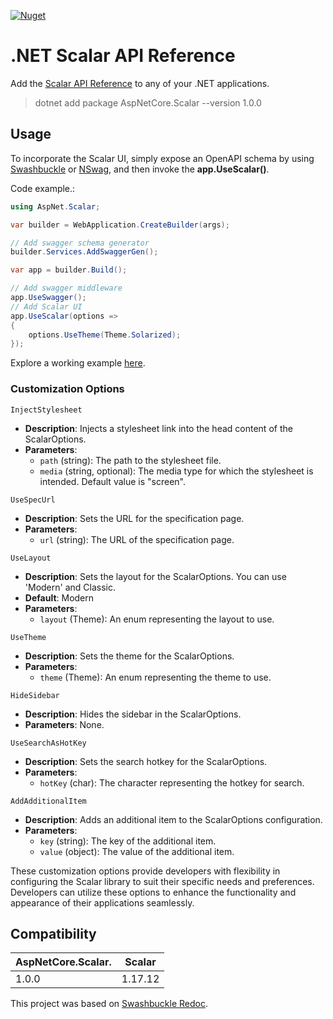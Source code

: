 [![Nuget](https://img.shields.io/nuget/v/aspnetcore.scalar)](https://www.nuget.org/packages/AspNetCore.Scalar)

# .NET Scalar API Reference

Add the [Scalar API Reference](https://github.com/scalar/scalar?tab%253Dreadme-ov-file#with-nextjs) to any of your .NET applications.

> dotnet add package AspNetCore.Scalar --version 1.0.0

## Usage

To incorporate the Scalar UI, simply expose an OpenAPI schema by using [Swashbuckle](https://github.com/domaindrivendev/Swashbuckle.WebApi) or [NSwag](https://github.com/RicoSuter/NSwag), and then invoke the **app.UseScalar()**.

Code example.:

```csharp
using AspNet.Scalar;

var builder = WebApplication.CreateBuilder(args);

// Add swagger schema generator
builder.Services.AddSwaggerGen();

var app = builder.Build();

// Add swagger middleware
app.UseSwagger();
// Add Scalar UI
app.UseScalar(options =>
{
    options.UseTheme(Theme.Solarized);
});

```

Explore a working example [here](./example/).

### Customization Options

`InjectStylesheet`

- **Description**: Injects a stylesheet link into the head content of the ScalarOptions.
- **Parameters**:
  - `path` (string): The path to the stylesheet file.
  - `media` (string, optional): The media type for which the stylesheet is intended. Default value is "screen".

`UseSpecUrl`

- **Description**: Sets the URL for the specification page.
- **Parameters**:
  - `url` (string): The URL of the specification page.

`UseLayout`

- **Description**: Sets the layout for the ScalarOptions. You can use 'Modern' and Classic.
- **Default**: Modern
- **Parameters**:
  - `layout` (Theme): An enum representing the layout to use.

`UseTheme`

- **Description**: Sets the theme for the ScalarOptions.
- **Parameters**:
  - `theme` (Theme): An enum representing the theme to use.

`HideSidebar`

- **Description**: Hides the sidebar in the ScalarOptions.
- **Parameters**: None.

`UseSearchAsHotKey`

- **Description**: Sets the search hotkey for the ScalarOptions.
- **Parameters**:
  - `hotKey` (char): The character representing the hotkey for search.

`AddAdditionalItem`

- **Description**: Adds an additional item to the ScalarOptions configuration.
- **Parameters**:
  - `key` (string): The key of the additional item.
  - `value` (object): The value of the additional item.

These customization options provide developers with flexibility in configuring the Scalar library to suit their specific needs and preferences. Developers can utilize these options to enhance the functionality and appearance of their applications seamlessly.

## Compatibility

|  AspNetCore.Scalar. |     Scalar    |
|---------------------|:-------------:|
|        1.0.0        |    1.17.12    |

This project was based on [Swashbuckle Redoc](https://github.com/domaindrivendev/Swashbuckle.AspNetCore/tree/master/src/Swashbuckle.AspNetCore.ReDoc).
